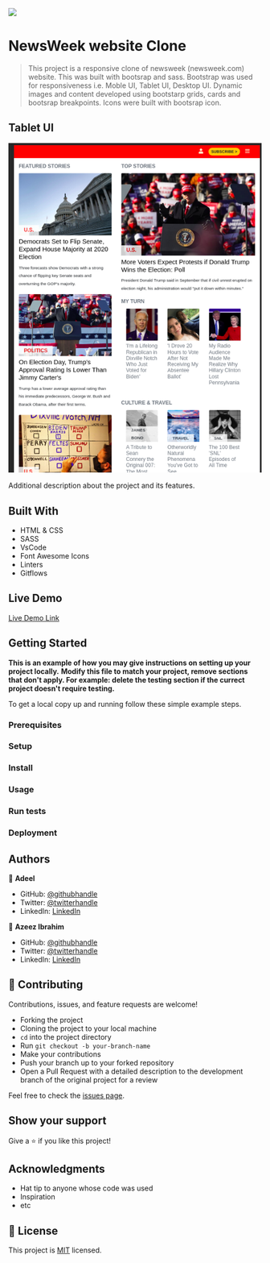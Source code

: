 ![](https://img.shields.io/badge/Microverse-blueviolet)

# NewsWeek website Clone

> This project is a responsive clone of newsweek (newsweek.com) website. This was built with bootsrap and sass. Bootstrap was used for responsiveness i.e. Moble UI, Tablet UI, Desktop UI. Dynamic images and content developed using bootstarp grids, cards and bootsrap breakpoints. Icons were built with bootsrap icon.

## Tablet UI
![screenshot](./newsweb.png)

Additional description about the project and its features.

## Built With

- HTML & CSS
- SASS
- VsCode
- Font Awesome Icons
- Linters
- Gitflows

## Live Demo

[Live Demo Link](https://microverse-sessions.github.io/newsweek-clone/)


## Getting Started

**This is an example of how you may give instructions on setting up your project locally.**
**Modify this file to match your project, remove sections that don't apply. For example: delete the testing section if the currect project doesn't require testing.**


To get a local copy up and running follow these simple example steps.

### Prerequisites

### Setup

### Install

### Usage

### Run tests

### Deployment



## Authors

👤 **Adeel**

- GitHub: [@githubhandle](https://github.com/bashforger)
- Twitter: [@twitterhandle](https://twitter.com/bashforge)
- LinkedIn: [LinkedIn](https://linkedin.com/Muhammad-adeel-danish)

👤 **Azeez Ibrahim**

- GitHub: [@githubhandle](https://github.com/kunmi02)
- Twitter: [@twitterhandle](https://twitter.com/akinkunmi006)
- LinkedIn: [LinkedIn](https://linkedin.com/akinkunmi006)

## 🤝 Contributing

Contributions, issues, and feature requests are welcome!

- Forking the project
- Cloning the project to your local machine
- `cd` into the project directory
- Run `git checkout -b your-branch-name`
- Make your contributions
- Push your branch up to your forked repository
- Open a Pull Request with a detailed description to the development branch of the original project for a review

Feel free to check the [issues page](issues/).

## Show your support

Give a ⭐️ if you like this project!

## Acknowledgments

- Hat tip to anyone whose code was used
- Inspiration
- etc

## 📝 License

This project is [MIT](lic.url) licensed.
